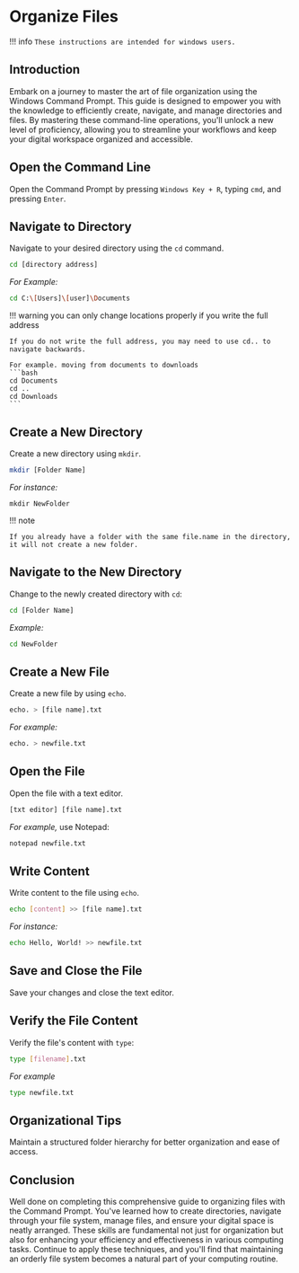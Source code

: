 # Organize Files


!!! info
    ```
    These instructions are intended for windows users.
    ```

## Introduction
Embark on a journey to master the art of file organization using the Windows 
Command Prompt. This guide is designed to empower you with the knowledge to 
efficiently create, navigate, and manage directories and files. By mastering these 
command-line operations, you'll unlock a new level of proficiency, allowing you to 
streamline your workflows and keep your digital workspace organized and accessible.

## <b> Open the Command Line </b>
Open the Command Prompt by pressing `Windows Key + R`, typing `cmd`, and pressing
`Enter`.

## <b> Navigate to Directory </b>
Navigate to your desired directory using the `cd` command. 

```bash
cd [directory address]
```

<i> For Example: </i>
```bash
cd C:\[Users]\[user]\Documents
```

!!! warning
    you can only change locations properly if you write the full address

    If you do not write the full address, you may need to use cd.. to navigate backwards.

    For example. moving from documents to downloads
    ```bash
    cd Documents
    cd ..
    cd Downloads
    ``` 
## <b> Create a New Directory </b>
Create a new directory using `mkdir`. 

```bash
mkdir [Folder Name]
```

<i> For instance: </i>
```
mkdir NewFolder
```

!!! note

    If you already have a folder with the same file.name in the directory, it will not create a new folder.


## <b> Navigate to the New Directory </b>
Change to the newly created directory with `cd`:
```bash
cd [Folder Name]
```

<i> Example: </i>
```bash
cd NewFolder
```

## <b> Create a New File </b>
Create a new file by using `echo`. 
```bash
echo. > [file name].txt
```

<i> For example: </i>
```bash
echo. > newfile.txt
```

## <b> Open the File </b>
Open the file with a text editor.
```bash
[txt editor] [file name].txt
``` 

<i> For example, </i> use Notepad: 

```bash
notepad newfile.txt
```

## <b> Write Content </b>
Write content to the file using `echo`. 
```bash
echo [content] >> [file name].txt
```

<i> For instance: </i>
```bash
echo Hello, World! >> newfile.txt
```

## <b> Save and Close the File </b>
Save your changes and close the text editor.

## <b> Verify the File Content </b>
Verify the file's content with `type`:

```bash
type [filename].txt
```
<i> For example </i>
```bash
type newfile.txt
```
## <b> Organizational Tips </b>
Maintain a structured folder hierarchy for better organization and ease of access.

## Conclusion
Well done on completing this comprehensive guide to organizing files with the 
Command Prompt. You've learned how to create directories, navigate through your 
file system, manage files, and ensure your digital space is neatly arranged. These
skills are fundamental not just for organization but also for enhancing your 
efficiency and effectiveness in various computing tasks. Continue to apply these 
techniques, and you'll find that maintaining an orderly file system becomes a 
natural part of your computing routine.

